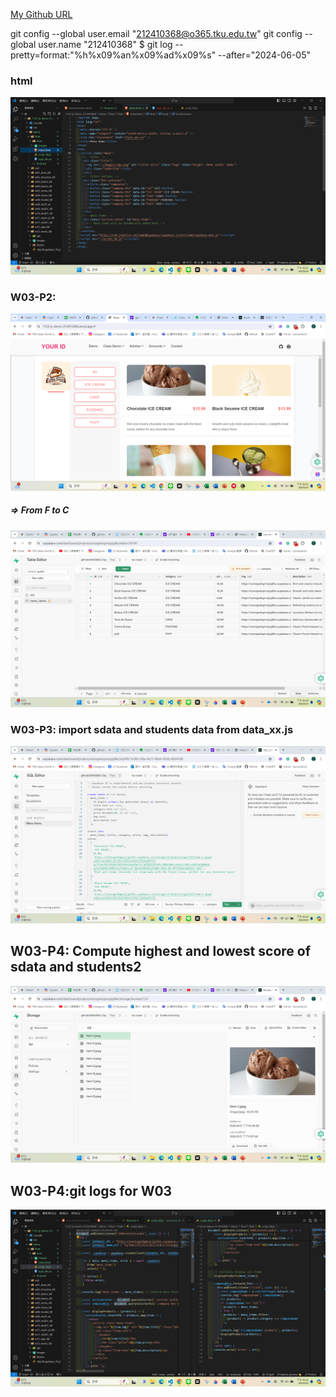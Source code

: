 [My Github URL](https://github.com/github212410368/1122-js-demo-212410368.git)

git config --global user.email "212410368@o365.tku.edu.tw"
git config --global user.name "212410368"
$ git log --pretty=format:"%h%x09%an%x09%ad%x09%s" --after="2024-06-05"

### html

![](1.png)

### W03-P2:



![](2.png)

##### => From F to C

![](3.png)

### W03-P3: import sdata and students data from data_xx.js

![](4.png)

## W03-P4: Compute highest and lowest score of sdata and students2

![](5.png)

## W03-P4:git logs for W03

![](6.png)
